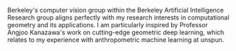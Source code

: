 Berkeley's computer vision group within the Berkeley Artificial Intelligence Research group aligns perfectly with my research interests in computational geometry and its applications. I am particularly inspired by Professor Angjoo Kanazawa's work on cutting-edge geometric deep learning, which relates to my experience with anthropometric machine learning at unspun.